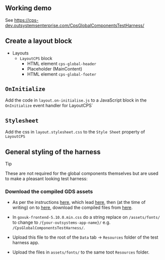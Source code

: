 ## Working demo

See https://cps-dev.outsystemsenterprise.com/CpsGlobalComponentsTestHarness/

## Create a layout block

- Layouts
  - `LayoutCPS` block
    - HTML element `cps-global-header`
    - Placeholder (MainContent)
    - HTML element `cps-global-footer`

## `OnInitialize`

Add the code in `layout.on-initialise.js` to a JavaScript block in the `OnInitialize` event handler for LayoutCPS`

## `Stylesheet`

Add the css in `layout.stylesheet.css` to the `Style Sheet` property of `LayoutCPS`

## General styling of the harness

> [!TIP]
> These are not required for the global components themselves but are used to make a pleasant looking test harness:

### Download the compiled GDS assets

- As per the instructions [here](https://frontend.design-system.service.gov.uk/), which lead [here](https://frontend.design-system.service.gov.uk/install-using-precompiled-files/), then (at the time of writing) on to [here](https://github.com/alphagov/govuk-frontend/releases/tag/v5.10.0), download the compiled files from [here](https://github.com/alphagov/govuk-frontend/releases/download/v5.10.0/release-v5.10.0.zip).

- In `govuk-frontend-5.10.0.min.css` do a string replace on `/assets/fonts/` to change to `/{your-outsystems-app-name}/` e.g. `/CpsGlobalComponentsTestHarness/`.

- Upload this file to the root of the `Data` tab -> `Resources` folder of the test harness app.

- Upload the files in `assets/fonts/` to the same toot `Resources` folder.
